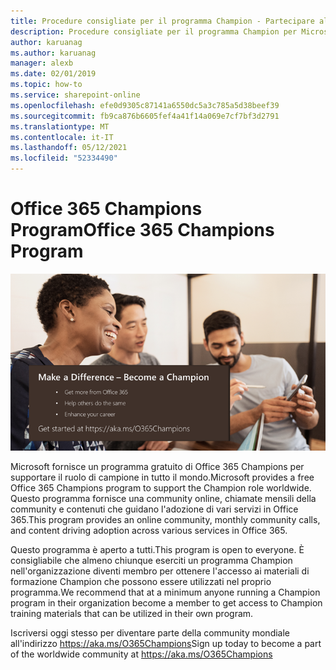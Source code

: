 ```yaml
---
title: Procedure consigliate per il programma Champion - Partecipare al programma Office 365 Champions
description: Procedure consigliate per il programma Champion per Microsoft 365.
author: karuanag
ms.author: karuanag
manager: alexb
ms.date: 02/01/2019
ms.topic: how-to
ms.service: sharepoint-online
ms.openlocfilehash: efe0d9305c87141a6550dc5a3c785a5d38beef39
ms.sourcegitcommit: fb9ca876b6605fef4a41f14a069e7cf7bf3d2791
ms.translationtype: MT
ms.contentlocale: it-IT
ms.lasthandoff: 05/12/2021
ms.locfileid: "52334490"
---
```

# <a name="office-365-champions-program"></a><span data-ttu-id="20cdd-103">Office 365 Champions Program</span><span class="sxs-lookup"><span data-stu-id="20cdd-103">Office 365 Champions Program</span></span> 

![fare la differenza diventare un campione](media/makeadifference.png)

<span data-ttu-id="20cdd-105">Microsoft fornisce un programma gratuito di Office 365 Champions per supportare il ruolo di campione in tutto il mondo.</span><span class="sxs-lookup"><span data-stu-id="20cdd-105">Microsoft provides a free Office 365 Champions program to support the Champion role worldwide.</span></span>  <span data-ttu-id="20cdd-106">Questo programma fornisce una community online, chiamate mensili della community e contenuti che guidano l'adozione di vari servizi in Office 365.</span><span class="sxs-lookup"><span data-stu-id="20cdd-106">This program provides an online community, monthly community calls, and content driving adoption across various services in Office 365.</span></span>

<span data-ttu-id="20cdd-107">Questo programma è aperto a tutti.</span><span class="sxs-lookup"><span data-stu-id="20cdd-107">This program is open to everyone.</span></span>  <span data-ttu-id="20cdd-108">È consigliabile che almeno chiunque eserciti un programma Champion nell'organizzazione diventi membro per ottenere l'accesso ai materiali di formazione Champion che possono essere utilizzati nel proprio programma.</span><span class="sxs-lookup"><span data-stu-id="20cdd-108">We recommend that at a minimum anyone running a Champion program in their organization become a member to get access to Champion training materials that can be utilized in their own program.</span></span> 

<span data-ttu-id="20cdd-109">Iscriversi oggi stesso per diventare parte della community mondiale all'indirizzo https://aka.ms/O365Champions</span><span class="sxs-lookup"><span data-stu-id="20cdd-109">Sign up today to become a part of the worldwide community at https://aka.ms/O365Champions</span></span>  
